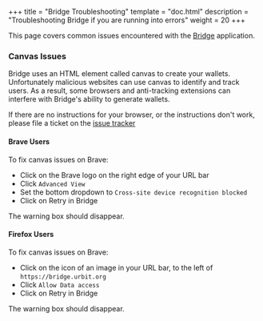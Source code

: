 +++
title = "Bridge Troubleshooting"
template = "doc.html"
description = "Troubleshooting Bridge if you are running into errors"
weight = 20
+++

This page covers common issues encountered with the [Bridge](https://bridge.urbit.org) application.

### Canvas Issues

Bridge uses an HTML element called canvas to create your wallets. Unfortunately malicious websites can use canvas to identify and track users. As a result, some browsers and anti-tracking extensions can interfere with Bridge's ability to generate wallets. 

If there are no instructions for your browser, or the instructions don't work, please file a ticket on the [issue tracker](https://github.com/urbit/bridge/issues)

#### Brave Users

To fix canvas issues on Brave:

- Click on the Brave logo on the right edge of your URL bar
- Click `Advanced View`
- Set the bottom dropdown to `Cross-site device recognition blocked`
- Click on Retry in Bridge

The warning box should disappear.

#### Firefox Users

To fix canvas issues on Brave:

- Click on the icon of an image in your URL bar, to the left of
   `https://bridge.urbit.org`
- Click `Allow Data access`
- Click on Retry in Bridge

The warning box should disappear.

